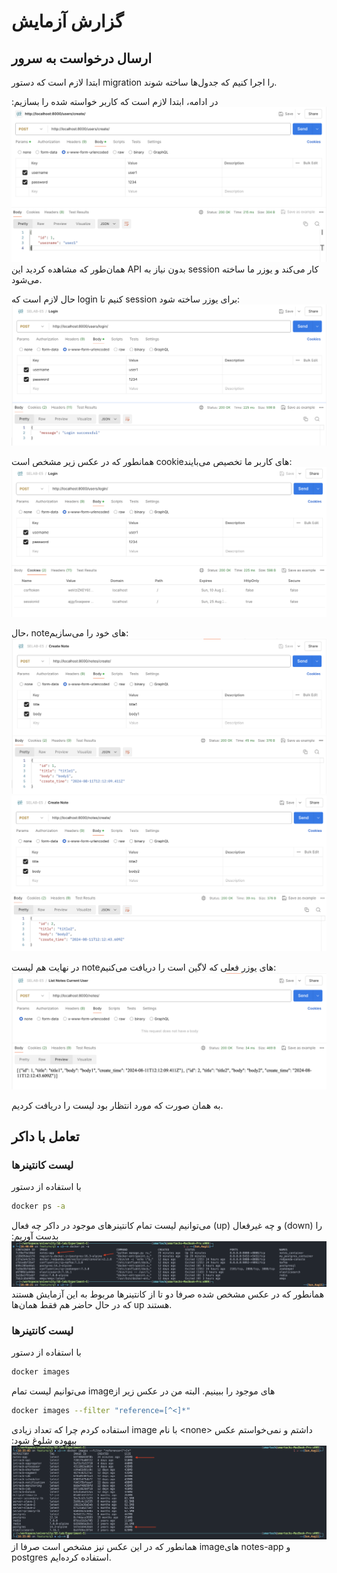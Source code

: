 # گزارش آزمایش
## ارسال درخواست به سرور
ابتدا لازم است که دستور 
migration
را اجرا کنیم که  جدول‌ها ساخته شوند.

در ادامه، ابتدا لازم است که کاربر خواسته شده را بسازیم:
![Alt text](resources/users-create.png)
همان‌طور که مشاهده کردید این 
API
بدون نیاز به 
session
کار می‌کند و یوزر ما ساخته می‌شود.

حال لازم است که 
login 
کنیم تا
session
برای یوزر ساخته شود:
![Alt text](resources/users-login.png)

همانطور که در عکس زیر مشخص است 
cookieهای
کاربر ما تخصیص می‌بایند:
![Alt text](resources/users-login-cookies.png)

حال، 
noteهای
خود را می‌سازیم:
![Alt text](resources/notes-1.png)
![Alt text](resources/notes-2.png)

در نهایت هم لیست 
noteهای
یوزر فعلی که لاگین است را دریافت می‌کنیم:
![Alt text](resources/notes-list.png)

به همان صورت که مورد انتظار بود لیست را دریافت کردیم.

## تعامل با داکر
### لیست کانتینر‌‌ها
با استفاده از دستور
```bash
docker ps -a
```
می‌توانیم لیست تمام کانتینر‌های موجود در داکر چه فعال 
(up)
و چه غیرفعال
(down)
را بدست آوریم:
![Alt text](resources/docker-containers.png)
همانطور که در عکس مشخص شده صرفا دو تا از کانتینر‌ها مربوط به این آزمایش هستند که در حال حاضر هم فقط همان‌ها 
up
هستند.

### لیست کانتینر‌‌ها
با استفاده از دستور
```bash
docker images
```
می‌توانیم لیست تمام 
imageهای
موجود را ببینیم. البته من در عکس زیر از 
```bash
docker images --filter "reference=[^<]*"  
```
استفاده کردم چرا که تعداد زیادی 
image
با نام 
\<none\>
داشتم و نمی‌خواستم عکس بیهوده شلوغ شود:
![Alt text](resources/docker-images.png)
همانطور که در این عکس نیز مشخص است صرفا از 
imageهای
notes-app و postgres
استفاده کرده‌ایم.

